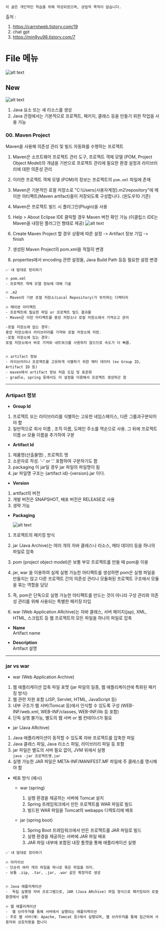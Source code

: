 
```
이 글은 개인적인 학습을 위해 작성되었으며, 상업적 목적이 없습니다.
```

 출처 : 
 1. https://carrotweb.tistory.com/19
 2. chat gpt 
 3. https://min9yu98.tistory.com/7

# File 메뉴 

![alt text](image-2.png)

## New 
![alt text](image-4.png)

1. Java 요소 또는 새 리소스를 생성 
2. Java 관점에서는 기본적으로 프로젝트, 패키지, 클래스 등을 만들기 위한 작업을 사용 가능 

### 00. Maven Project
Maven을 사용해 의존성 관리 및 빌드 자동화를 수행하는 프로젝트 

1. Maven은 소프트웨어 프로젝트 관리 도구, 프로젝트 객체 모델 (POM, Project Object Model)의 개념을 기반으로 프로젝트 관리에 필요한 환경 설정과 라이브러리에 대한 의존성 관리 
2. 이러한 프로젝트 객체 모델 (POM)의 정보는 프로젝트의 `pom.xml` 파일에 존재  
3. Maven은 기본적인 로컬 저장소로 "C:\Users\{사용자계정}\.m2\repository"에 메이븐 아티팩트(Maven artifact)들이 저장되도록 구성합니다. (윈도우10 기준)
4. Maven은 프로젝트 빌드 시 플러그인(Plugin)을 사용 

4. Help > About Eclipse IDE 클릭할 경우 Maven 버전 확인 가능 (이클립스 IDE는 Maven을 내장된 플러그인 형태로 제공)
    ![alt text](image-3.png)

5. Create Maven Project 할 경우 상황에 따른 설정 ->  Artifact 정보 기입 -> finish 

6. 생성된 Maven Project의 pom.xml을 적절히 변경

7. properties에서 encoding 관련 설정들, Java Build Path 등등 필요한 설정 변경 


```
✅ 내 맘대로 정리하기

🔥 pom.xml 
- 프로젝트 객체 모델 정보에 대해 기술 

🔥 .m2
- Maven의 기본 로컬 저장소(Local Repository)가 위치하는 디렉터리 

🔥 메이븐 아티팩트 
- 프로젝트에 필요한 파일 or 프로젝트 빌드 결과물 
- Maven은 이런 아티팩트를 중앙 저장소나 로컬 저장소에서 가져오고 관리 

-로컬 저장소에 없는 경우:
중앙 저장소에서 라이브러리를 가져와 로컬 저장소에 저장.
-로컬 저장소에 있는 경우:
로컬 저장소에서 바로 가져와 네트워크를 사용하지 않으므로 속도가 더 빠름.


🔥 artifact 정보 
- 라이브러리나 프로젝트를 고유하게 식별하기 위한 메타 데이터 (ex Group ID, Artifact ID 등)
- maven에서 artifact 정보 처음 도입 및 표준화
- gradle, spring 등에서도 이 설정을 이용해서 프로젝트 생성하곤 함 
```


---

### Artipact 정보
- **Group Id**
1. 프로젝트 또는 라이브러리를 식별하는 고유한 네임스페이스, 다른 그룹과구분되어야 함 
2. 일반적으로 회사 이름 , 조직 이름, 도메인 주소를 역순으로 사용. 그 뒤에 프로젝트 이름 or 모듈 이름을 추가하여 구분
   

- **Artifact Id** 
1. 제품명(산출물명) , 프로젝트 명 
2. 소문자로 작성. '-' or '.' 포함하여 구분하기도 함 
3. packaging 이 jar일 경우 jar 파일의 파일명이 됨 
4. jar 파일명 구조는 {artifact id}-{version}.jar 이다. 
    
- **Version** 
1. artifact의 버전 
2. 개발 버전은 SNAPSHOT, 배포 버전은 RELEASE로 사용 
3. 생략 가능 
  
- **Packaging**
   
    ![alt text](image-5.png)
1. 프로젝트의 패키징 방식 
2. jar (Java Archive)는 여러 개의 자바 클래스나 리소스, 메타 데이터 등을 하나의 파일로 압축 
3. pom (project object model)은 
보통 부모 프로젝트를 만들 때 pom을 이용
4. jar, war 을 이용하여 실제 실행 가능한 아티팩트를 생성하면 pom은 실행 파일을 만들지는 않고 다른 프로젝트 간의 의존성 관리나 모듈화된 프로젝트 구조에서 모듈을 묶는 역할을 담당
5. 즉, pom은 단독으로 실행 가능한 아티팩트를 만드는 것이 아니라 구성 관리와 의존성 관리를 위해 사용되는 특별한 패키징 타입 

6. war (Web Application ARchive)는 자바 클래스, 서버 페이지(jsp), XML, HTML, 스크립트 등 웹 프로젝트의 모든 파일을 하나의 파일로 압축 
   
- **Name**  
Artifact name 
   
- **Description**  
Artifact 설명 
 
---

### jar vs war 
- war (Web Application Archive)
1. 웹 애플리케이션 압축 파일 포맷 
(jar 파일의 일종, 웹 애플리케이션에 특화된 패키징 방식)
2. 웹 관련 자원 포함 (JSP, Servlet, HTML, JavaScript 등)
3. 내부 구조가 웹 서버(Tomcat 등)에서 인식할 수 있도록 구성
(WEB-INF/web.xml, WEB-INF/classes, WEB-INF/lib 등 포함)
4. 단독 실행 불가능, 별도의 웹 서버 or 웹 컨테이너가 필요 


- jar (Java ARchive)
1. Java 애플리케이션이 동작할 수 있도록 자바 프로젝트를 압축한 파일 
2. Java 클래스 파일, Java 리소스 파일, 라이브러리 파일 등 포함 
3. jar 파일은 별도의 서버 필요 없이, JVM 위에서 실행   
`java -jar 프로젝트명.jar`
4. 실행 가능한 JAR 파일은 META-INF/MANIFEST.MF 파일에 주 클래스를 명시해야 함



- 배포 방식 (예시)
  - war (spring)
    1. 실행 환경을 제공하는 서버에 Tomcat 설치
    2. Spring 프레임워크에서 만든 프로젝트를 WAR 파일로 빌드
    3. 빌드된 WAR 파일을 Tomcat의 webapps 디렉토리에 배포 

  - jar (spring boot)
    1. Spring Boot 프레임워크에서 만든 프로젝트를 JAR 파일로 빌드
    2. 실행 환경을 제공하는 서버에 JAR 파일 배포
    3. JAR 파일 내부에 포함된 내장 톰캣을 통해 애플리케이션 실행
    

```
✅ 내 맘대로 정리하기

🔥 아카이브 
- 단순히 여러 개의 파일을 하나로 묶은 파일을 의미.
- 보통 .zip, .tar, .jar, .war 같은 확장자로 생성


🔥 Java 애플리케이션
-  독립 실행형 자바 프로그램으로, JAR (Java ARchive) 파일 형식으로 패키징되어 로컬 환경에서 실행

🔥 웹 애플리케이션 
-  웹 브라우저를 통해 서버에서 실행되는 애플리케이션
- 주로 웹 서버(예: Apache, Tomcat 등)에서 실행되며, 웹 브라우저를 통해 접근하여 사용자와 상호작용을 합니다
```